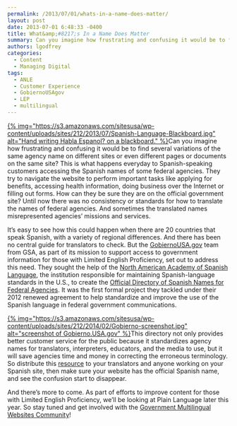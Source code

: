 ```yaml
---
permalink: /2013/07/01/whats-in-a-name-does-matter/
layout: post
date: 2013-07-01 6:48:33 -0400
title: What&amp;#8217;s In a Name Does Matter
summary: Can you imagine how frustrating and confusing it would be to find several variations of the same agency name on different sites or even different pages or documents on the same site? This is what happens everyday to Spanish-speaking customers accessing the Spanish names of some
authors: lgodfrey
categories:
  - Content
  - Managing Digital
tags:
  - ANLE
  - Customer Experience
  - GobiernoUSAgov
  - LEP
  - multilingual
---
```


[{% img="https://s3.amazonaws.com/sitesusa/wp-content/uploads/sites/212/2013/07/Spanish-Language-Blackboard.jpg" alt="Hand writing Habla Espanol? on a blackboard." %}](https://s3.amazonaws.com/sitesusa/wp-content/uploads/sites/212/2013/07/Spanish-Language-Blackboard.jpg)Can you imagine how frustrating and confusing it would be to find several variations of the same agency name on different sites or even different pages or documents on the same site? This is what happens everyday to Spanish-speaking customers accessing the Spanish names of some federal agencies. They try to navigate the website to perform important tasks like applying for benefits, accessing health information, doing business over the Internet or filling out forms. How can they be sure they are on the official government site? Until now there was no consistency or standards for how to translate the names of federal agencies. And sometimes the translated names misrepresented agencies’ missions and services.

It’s easy to see how this could happen when there are 20 countries that speak Spanish, with a variety of regional differences. And there has been no central guide for translators to check. But the <a href="http://www.usa.gov/gobiernousa/index.shtml" target="_blank">GobiernoUSA.gov</a> team from GSA, as part of its mission to support access to government information for those with Limited English Proficiency, set out to address this need. They sought the help of the <a href="http://www.anle.us/" target="_blank">North American Academy of Spanish Language</a>, the institution responsible for maintaining Spanish-language standards in the U.S., to create the <a href="http://www.usa.gov/gobiernousa/directorios/federal/index.shtml" target="_blank">Official Directory of Spanish Names for Federal Agencies</a>. It was the first formal project they tackled under their 2012 renewed agreement to help standardize and improve the use of the Spanish language in federal government communications.

[{% img="https://s3.amazonaws.com/sitesusa/wp-content/uploads/sites/212/2014/02/Gobierno-screenshot.jpg" alt="screenshot of Gobierno.USA.gov" %}](https://s3.amazonaws.com/sitesusa/wp-content/uploads/sites/212/2014/02/Gobierno-screenshot.jpg)This directory not only provides better customer service for the public because it standardizes agency names for translators, interpreters, educators, and the media to use, but it will save agencies time and money in correcting the erroneous terminology. So distribute this <a href="http://www.usa.gov/gobiernousa/directorios/federal/index.shtml" target="_blank">resource</a> to your translators and anyone working on your Spanish site, then make sure your website has the official Spanish name, and see the confusion start to disappear.

And there’s more to come. As part of efforts to improve content for those with Limited English Proficiency, we&#8217;ll be looking at Plain Language later this year. So stay tuned and get involved with the [Government Multilingual Websites Community](https://www.WHATEVER/communities/web-managers-forum/government-multilingual-websites-community/)!